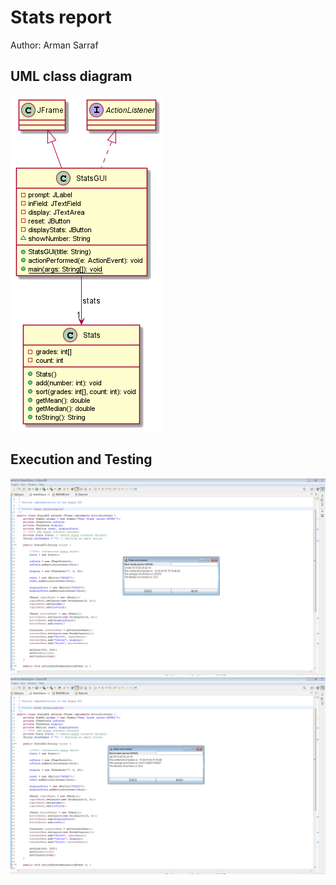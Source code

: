 # Stats report
Author: Arman Sarraf

## UML class diagram
![Stats_UML](Stats_UML.png)

## Execution and Testing
![Even_Screenshot](Even_Screenshot.png)
![Odd_Screenshot](Odd_Screenshot.png)
